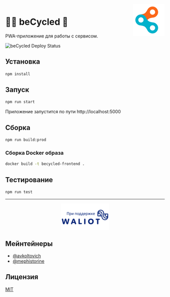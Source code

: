 <img align="right" src="https://github.com/be-Cycled/beCycled/blob/main/assets/beCycled-icon.png" alt="beCycled logo" width="100">

# 🏂🏼 beCycled 📱

PWA-приложение для работы с сервисом.

![beCycled Deploy Status](https://img.shields.io/github/workflow/status/be-Cycled/beCycled-devops/Deploy?label=deploy)

## Установка

```bash
npm install
```

## Запуск

```bash
npm run start
```

Приложение запустится по пути http://localhost:5000

## Сборка

```bash
npm run build:prod
```

### Сборка Docker образа

```bash
docker build -t becycled-frontend .
```

## Тестирование

```bash
npm run test
```

---

<p align="center">
  <a href="https://github.com/waliot"><img align="center" src="https://raw.githubusercontent.com/waliot/waliot/main/assets/waliot-support-ru.svg" alt="beCycled logo" width="150"></a>
</p>

## Мейнтейнеры

- [@avkoltovich](https://github.com/avkoltovich)
- [@mephistorine](https://github.com/mephistorine)

## Лицензия

[MIT](LICENSE)
